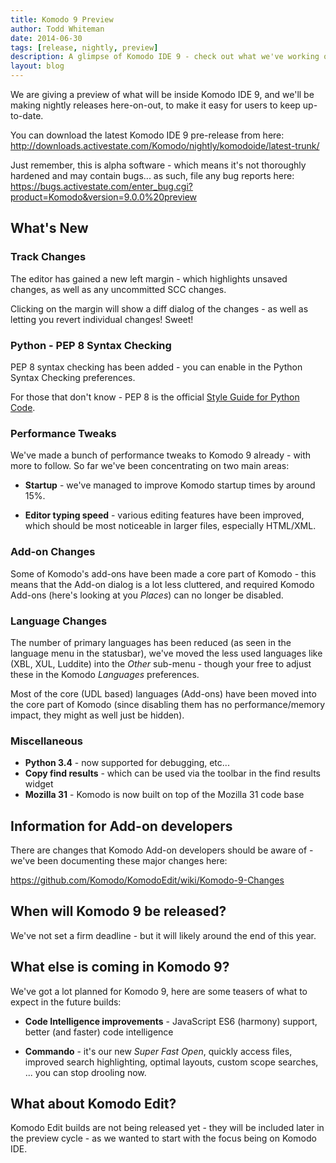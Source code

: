 ```yaml
---
title: Komodo 9 Preview
author: Todd Whiteman
date: 2014-06-30
tags: [release, nightly, preview]
description: A glimpse of Komodo IDE 9 - check out what we've working on in the last few months.
layout: blog
---
```


We are giving a preview of what will be inside Komodo IDE 9, and we'll be making
nightly releases here-on-out, to make it easy for users to keep up-to-date.

You can download the latest Komodo IDE 9 pre-release from here:
http://downloads.activestate.com/Komodo/nightly/komodoide/latest-trunk/

Just remember, this is alpha software - which means it's not thoroughly hardened
and may contain bugs... as such, file any bug reports here:
https://bugs.activestate.com/enter_bug.cgi?product=Komodo&version=9.0.0%20preview

## What's New

### Track Changes

The editor has gained a new left margin - which highlights unsaved changes, as
well as any uncommitted SCC changes.

Clicking on the margin will show a diff dialog of the changes - as well as
letting you revert individual changes! Sweet!

### Python - PEP 8 Syntax Checking

PEP 8 syntax checking has been added - you can enable in the Python Syntax
Checking preferences.

For those that don't know - PEP 8 is the official [Style Guide for Python Code](http://legacy.python.org/dev/peps/pep-0008/).

### Performance Tweaks

We've made a bunch of performance tweaks to Komodo 9 already - with more to
follow. So far we've been concentrating on two main areas:

* **Startup** - we've managed to improve Komodo startup times by around 15%.

* **Editor typing speed** - various editing features have been improved, which
  should be most noticeable in larger files, especially HTML/XML.

### Add-on Changes

Some of Komodo's add-ons have been made a core part of Komodo - this means that
the Add-on dialog is a lot less cluttered, and required Komodo Add-ons (here's
looking at you *Places*) can no longer be disabled.

### Language Changes

The number of primary languages has been reduced (as seen in the language menu
in the statusbar), we've moved the less used languages like (XBL, XUL, Luddite)
into the *Other* sub-menu - though your free to adjust these in the Komodo
*Languages* preferences.

Most of the core (UDL based) languages (Add-ons) have been moved into the core
part of Komodo (since disabling them has no performance/memory impact, they
might as well just be hidden).

### Miscellaneous

* **Python 3.4** - now supported for debugging, etc...
* **Copy find results** - which can be used via the toolbar in the find results widget
* **Mozilla 31** - Komodo is now built on top of the Mozilla 31 code base
  

## Information for Add-on developers

There are changes that Komodo Add-on developers should be aware of - we've
been documenting these major changes here:

https://github.com/Komodo/KomodoEdit/wiki/Komodo-9-Changes

## When will Komodo 9 be released?

We've not set a firm deadline - but it will likely around the end of this year.

## What else is coming in Komodo 9?

We've got a lot planned for Komodo 9, here are some teasers of what to expect in
the future builds:

* **Code Intelligence improvements** - JavaScript ES6 (harmony) support, better
  (and faster) code intelligence

* **Commando** - it's our new *Super Fast Open*, quickly access files, improved
  search highlighting, optimal layouts, custom scope searches, ... you can stop
  drooling now.

## What about Komodo Edit?

Komodo Edit builds are not being released yet - they will be included later in
the preview cycle - as we wanted to start with the focus being on Komodo IDE.

